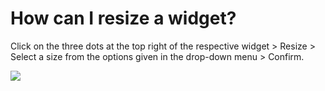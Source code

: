# How can I resize a widget?

<p class="no-margin">Click on the three dots at the top right of the respective widget &gt; Resize &gt; Select a size from the options given in the drop-down menu &gt; Confirm.</p>
<p class="no-margin"></p>
<div class="intercom-container"><img src="/assets/img/teams-pro/image_191.png"></div>

<Hubspot />

